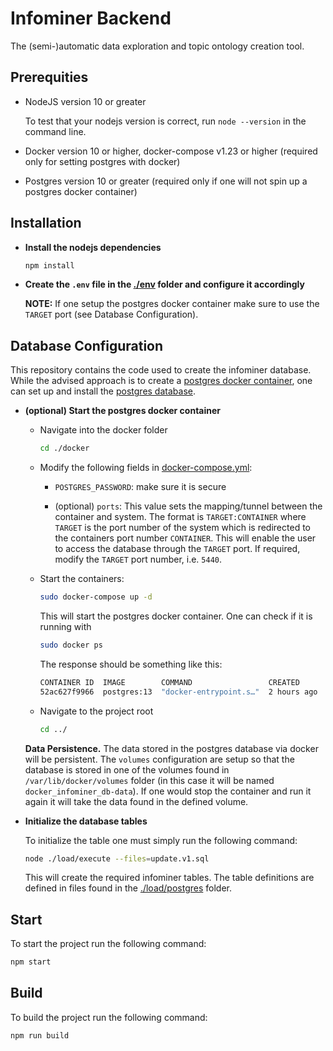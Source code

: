 # Infominer Backend

The (semi-)automatic data exploration and topic ontology creation tool.

## Prerequities

-   NodeJS version 10 or greater

    To test that your nodejs version is correct, run `node --version` in the command line.

-   Docker version 10 or higher, docker-compose v1.23 or higher (required only for setting postgres with docker)
-   Postgres version 10 or greater (required only if one will not spin up a postgres docker container)

## Installation

-   **Install the nodejs dependencies**

    ```bash
    npm install
    ```

-   **Create the `.env` file in the [./env][env] folder and configure it accordingly**

    **NOTE:** If one setup the postgres docker container make sure to use the `TARGET` port
    (see Database Configuration).

## Database Configuration

This repository contains the code used to create the infominer database.
While the advised approach is to create a [postgres docker container][postgres-docker],
one can set up and install the [postgres database][postgres-manual].

-   **(optional) Start the postgres docker container**

    -   Navigate into the docker folder

        ```bash
        cd ./docker
        ```

    -   Modify the following fields in [docker-compose.yml][docker-compose]:

        -   `POSTGRES_PASSWORD`: make sure it is secure

        -   (optional) `ports`: This value sets the mapping/tunnel between the container and system.
            The format is `TARGET:CONTAINER` where `TARGET` is the port number of the system which
            is redirected to the containers port number `CONTAINER`. This will enable the user to
            access the database through the `TARGET` port. If required, modify the `TARGET` port number,
            i.e. `5440`.

    -   Start the containers:

        ```bash
        sudo docker-compose up -d
        ```

        This will start the postgres docker container. One can check if it is running with

        ```bash
        sudo docker ps
        ```

        The response should be something like this:

        ```bash
        CONTAINER ID  IMAGE        COMMAND                 CREATED      STATUS      PORTS                   NAMES
        52ac627f9966  postgres:13  "docker-entrypoint.s…"  2 hours ago  Up 2 hours  0.0.0.0:5440->5432/tcp  docker_infominer_db_1
        ```

    -   Navigate to the project root

        ```bash
        cd ../
        ```

    **Data Persistence.** The data stored in the postgres database via docker will be persistent.
    The `volumes` configuration are setup so that the database is stored in one of the volumes
    found in `/var/lib/docker/volumes` folder (in this case it will be named `docker_infominer_db-data`).
    If one would stop the container and run it again it will take the data found in the defined
    volume.

-   **Initialize the database tables**

    To initialize the table one must simply run the following command:

    ```bash
    node ./load/execute --files=update.v1.sql
    ```

    This will create the required infominer tables. The table definitions are defined in files found in the [./load/postgres][postgres-defs] folder.

## Start

To start the project run the following command:

```bash
npm start
```

## Build

To build the project run the following command:

```bash
npm run build
```


[postgres-docker]: https://hub.docker.com/_/postgres
[postgres-manual]: https://www.postgresql.org/download/
[docker-compose]: ./docker/docker-compose.yml
[env]: ./env
[postgres-defs]: ./src/postgres
